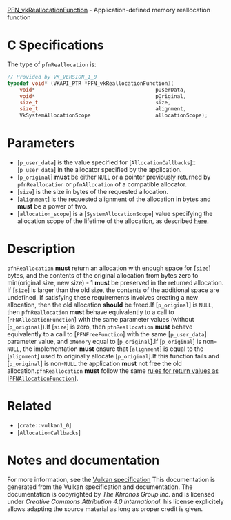 [PFN_vkReallocationFunction](https://www.khronos.org/registry/vulkan/specs/1.3-extensions/man/html/PFN_vkReallocationFunction.html) - Application-defined memory reallocation function

# C Specifications
The type of `pfnReallocation` is:
```c
// Provided by VK_VERSION_1_0
typedef void* (VKAPI_PTR *PFN_vkReallocationFunction)(
    void*                                       pUserData,
    void*                                       pOriginal,
    size_t                                      size,
    size_t                                      alignment,
    VkSystemAllocationScope                     allocationScope);
```

# Parameters
- [`p_user_data`] is the value specified for [`AllocationCallbacks`]::[`p_user_data`] in the allocator specified by the application.
- [`p_original`] **must**  be either `NULL` or a pointer previously returned by `pfnReallocation` or `pfnAllocation` of a compatible allocator.
- [`size`] is the size in bytes of the requested allocation.
- [`alignment`] is the requested alignment of the allocation in bytes and  **must**  be a power of two.
- [`allocation_scope`] is a [`SystemAllocationScope`] value specifying the allocation scope of the lifetime of the allocation, as described [here](https://www.khronos.org/registry/vulkan/specs/1.3-extensions/html/vkspec.html#memory-host-allocation-scope).

# Description
`pfnReallocation` **must**  return an allocation with enough space for
[`size`] bytes, and the contents of the original allocation from bytes
zero to min(original size, new size) - 1 **must**  be preserved in the
returned allocation.
If [`size`] is larger than the old size, the contents of the additional
space are undefined.
If satisfying these requirements involves creating a new allocation, then
the old allocation  **should**  be freed.If [`p_original`] is `NULL`, then `pfnReallocation` **must**  behave
equivalently to a call to [`PFNAllocationFunction`] with the same
parameter values (without [`p_original`]).If [`size`] is zero, then `pfnReallocation` **must**  behave equivalently
to a call to [`PFNFreeFunction`] with the same [`p_user_data`]
parameter value, and `pMemory` equal to [`p_original`].If [`p_original`] is non-`NULL`, the implementation  **must**  ensure that
[`alignment`] is equal to the [`alignment`] used to originally allocate
[`p_original`].If this function fails and [`p_original`] is non-`NULL` the application
 **must**  not free the old allocation.`pfnReallocation` **must**  follow the same
[rules for return values as
[`PFNAllocationFunction`]](https://www.khronos.org/registry/vulkan/specs/1.2-extensions/html/vkspec.html#vkAllocationFunction_return_rules).

# Related
- [`crate::vulkan1_0`]
- [`AllocationCallbacks`]

# Notes and documentation
For more information, see the [Vulkan specification](https://www.khronos.org/registry/vulkan/specs/1.3-extensions/html/vkspec.html)
This documentation is generated from the Vulkan specification and documentation.
The documentation is copyrighted by *The Khronos Group Inc.* and is licensed under *Creative Commons Attribution 4.0 International*.
his license explicitely allows adapting the source material as long as proper credit is given.
        